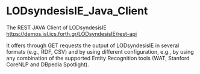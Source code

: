 # LODsyndesisIE_Java_Client
The REST JAVA Client of LODsyndesisIE https://demos.isl.ics.forth.gr/LODsyndesisIE/rest-api

It offers through GET requests the output of LODsyndesisIE in several formats (e.g., RDF, CSV) and by using different configuration, e.g., by using any combination of the supported Entity Recognition tools (WAT, Stanford CoreNLP and DBpedia Spotlight). 




